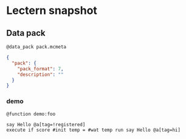 # Lectern snapshot

## Data pack
`@data_pack pack.mcmeta`

```json
{
  "pack": {
    "pack_format": 7,
    "description": ""
  }
}
```

### demo
`@function demo:foo`

```mcfunction
say Hello @a[tag=!registered]
execute if score #init temp = #wat temp run say Hello @a[tag=hi]
```

